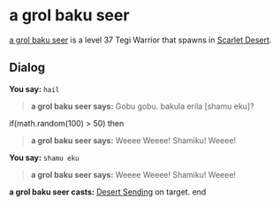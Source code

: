 # a grol baku seer



[a grol baku seer](/npc/170122) is a level 37 Tegi Warrior that spawns in [Scarlet Desert](/zone/175).



## Dialog

**You say:** `hail`



>**a grol baku seer says:** Gobu gobu. bakula erila [shamu eku]?


if(math.random(100) > 50) then



>**a grol baku seer says:** Weeee Weeee! Shamiku! Weeee!


**You say:** `shamu eku`



>**a grol baku seer says:** Weeee Weeee! Shamiku! Weeee!


**a grol baku seer casts:** [Desert Sending](/spell/2063) on target.
end
